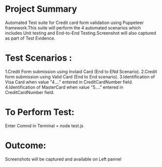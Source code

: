 # Project Summary
Automated Test suite for Credit card form validation using Puppeteer framework.This suite will perform the 4 automated scenarios which includes Unit testing and End-to-End Testing.Screenshot will also captured as part of Test Evidence.

# Test Scenarios :
1.Credit Form submission using Invlaid Card (End to ENd Scenario).
2.Credit form submission using Valid Card (End to End scenario).
3.Identification of Visa Card when value "4...." entered in CreditCardNumber field.
4.Identification of MasterCard when value "5...." entered in CreditCardNumber field.

# To Perform Test:
Enter Comnd in Terminal = node test.js

# Outcome:
Screenshots will be captured and available on Left pannel
